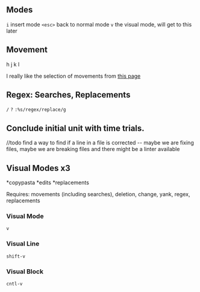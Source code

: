 
## Modes

`i`  insert mode
`<esc>` back to normal mode
`v` the visual mode, will get to this later

## Movement

h j k l

I really like the selection of movements from [this page](http://www.danielmiessler.com/study/vim/)



## Regex: Searches, Replacements

`/`
`?`
`:%s/regex/replace/g`

## Conclude initial unit with time trials.

//todo find a way to find if a line in a file is corrected -- maybe we are fixing files, maybe we are breaking files and there might be a linter available


## Visual Modes  x3

*copypasta
*edits
*replacements

Requires: movements (including searches), deletion, change, yank, regex, replacements

### Visual Mode
`v`

### Visual Line 
`shift-v`

### Visual Block
`cntl-v` 
